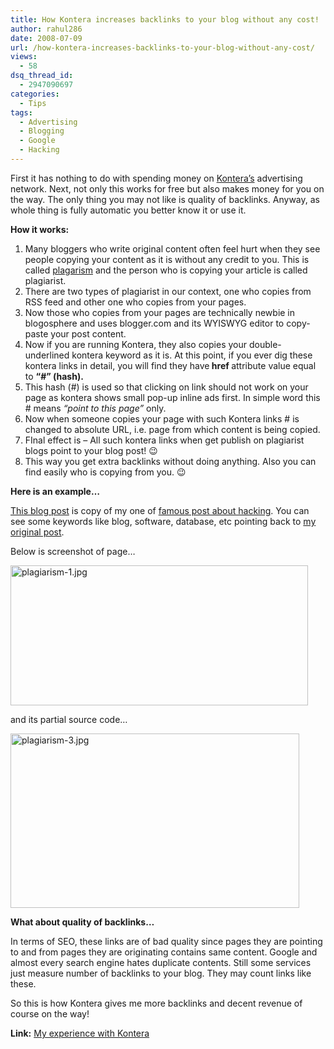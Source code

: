 ```yaml
---
title: How Kontera increases backlinks to your blog without any cost!
author: rahul286
date: 2008-07-09
url: /how-kontera-increases-backlinks-to-your-blog-without-any-cost/
views:
  - 58
dsq_thread_id:
  - 2947090697
categories:
  - Tips
tags:
  - Advertising
  - Blogging
  - Google
  - Hacking
---
```

First it has nothing to do with spending money on <a href="http://www.kontera.com/ads-for-site/become-a-kontera-publisher?type=1&aff_ID=5568" onclick="_gaq.push(['_trackEvent', 'outbound-article', 'http://www.kontera.com/ads-for-site/become-a-kontera-publisher?type=1&aff_ID=5568', 'Kontera&#8217;s']);" >Kontera&#8217;s</a> advertising network. Next, not only this works for free but also makes money for you on the way. The only thing you may not like is quality of backlinks. Anyway, as whole thing is fully automatic you better know it or use it.

**How it works:**

  1. **<span style="font-weight: normal">Many bloggers who write original content often feel hurt when they see people copying your content as it is without any credit to you. This is called <a href="http://en.wikipedia.org/wiki/Plagiarism" onclick="_gaq.push(['_trackEvent', 'outbound-article', 'http://en.wikipedia.org/wiki/Plagiarism', 'plagarism']);" >plagarism</a> and the person who is copying your article is called plagiarist.</span>**
  2. **<span style="font-weight: normal">There are two types of plagiarist in our context, one who copies from RSS feed and other one who copies from your pages.</span>**
  3. **<span style="font-weight: normal">Now those who copies from your pages are technically newbie in blogosphere and uses blogger.com and its WYISWYG editor to copy-paste your post content.</span>**
  4. **<span style="font-weight: normal">Now if you are running Kontera, they also copies your double-underlined kontera keyword as it is. At this point, if you ever dig these kontera links in detail, you will find they have</span> href <span style="font-weight: normal">attribute value equal to <strong>&#8220;#&#8221; (hash).</strong></span>**
  5. <span style="font-weight: normal">This hash (#) is used so that clicking on link should not work on your page as kontera shows small pop-up inline ads first. In simple word this</span> # <span style="font-weight: normal">means <em>&#8220;point to this page&#8221;</em> only.</span>
  6. <span style="font-weight: normal">Now when someone copies your page with such Kontera links # is changed to absolute URL, i.e. page from which content is being copied.</span>
  7. <span style="font-weight: normal">FInal effect is &#8211; All such kontera links when get publish on plagiarist blogs point to your blog post! 😉</span>
  8. <span style="font-weight: normal">This way you get extra backlinks without doing anything. Also you can find easily who is copying from you. 😉</span>

**Here is an example&#8230;**

<span style="font-weight: normal"><a href="http://trixworld.blogspot.com/2008/07/please-read-this-post-entirely-before.html" onclick="_gaq.push(['_trackEvent', 'outbound-article', 'http://trixworld.blogspot.com/2008/07/please-read-this-post-entirely-before.html', 'This blog post']);" rel="nofollow external">This blog post</a> is copy of my one of <a href="http://devilsworkshop.org/2006/09/19/hacking-yahoo-hotmail-gmail-etc-the-facts/">famous post about hacking</a>. You can see some keywords like blog, software, database, etc pointing back to <a href="http://devilsworkshop.org/2006/09/19/hacking-yahoo-hotmail-gmail-etc-the-facts/">my original post</a>.</span>

<span style="font-weight: normal">Below is screenshot of page&#8230;</span>

<img class="wp-image-52663" src="http://cdn.devilsworkshop.org/files/2008/07/plagiarism-1.jpg" width="476" height="224" alt="plagiarism-1.jpg" />

<span style="font-weight: normal">and its partial source code&#8230;</span>

<span style="font-weight: normal"><img src="http://cdn.devilsworkshop.org/files/2008/07/plagiarism-3.jpg" width="462" height="279" alt="plagiarism-3.jpg" /></span>

**What about quality of backlinks&#8230;**

In terms of SEO, these links are of bad quality since pages they are pointing to and from pages they are originating contains same content. Google and almost every search engine hates duplicate contents. Still some services just measure number of backlinks to your blog. They may count links like these.

So this is how Kontera gives me more backlinks and decent revenue of course on the way!

**Link:** [My experience with Kontera][1]

 [1]: http://devilsworkshop.org/kontera/
